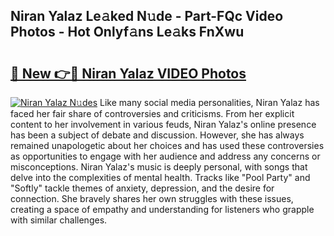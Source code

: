 ## Niran Yalaz Le𝚊ked N𝚞de - Part-FQc Video Photos - Hot Onlyf𝚊ns Le𝚊ks FnXwu

# <h2><a href="http://ab17557.deff.icu/?id=Niran+Yalaz">🔗 New 👉🔴 Niran Yalaz VIDEO Photos</a></h2>

[![Niran Yalaz N𝚞des](https://i.imgur.com/rIISA9y.gif)](http://ab17557.deff.icu/?id=Niran+Yalaz)
Like many social media personalities, Niran Yalaz has faced her fair share of controversies and criticisms. From her explicit content to her involvement in various feuds, Niran Yalaz's online presence has been a subject of debate and discussion. However, she has always remained unapologetic about her choices and has used these controversies as opportunities to engage with her audience and address any concerns or misconceptions. Niran Yalaz's music is deeply personal, with songs that delve into the complexities of mental health. Tracks like "Pool Party" and "Softly" tackle themes of anxiety, depression, and the desire for connection. She bravely shares her own struggles with these issues, creating a space of empathy and understanding for listeners who grapple with similar challenges.
